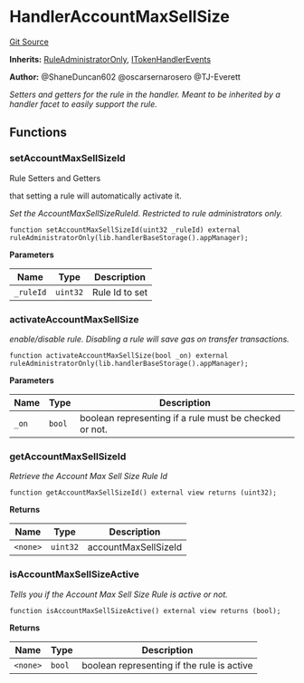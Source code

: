 # HandlerAccountMaxSellSize
[Git Source](https://github.com/thrackle-io/tron/blob/a1ed7a1196c8d6c5b62fc72c2a02c192f6b90700/src/client/token/handler/ruleContracts/HandlerAccountMaxSellSize.sol)

**Inherits:**
[RuleAdministratorOnly](/src/protocol/economic/RuleAdministratorOnly.sol/contract.RuleAdministratorOnly.md), [ITokenHandlerEvents](/src/common/IEvents.sol/interface.ITokenHandlerEvents.md)

**Author:**
@ShaneDuncan602 @oscarsernarosero @TJ-Everett

*Setters and getters for the rule in the handler. Meant to be inherited by a handler
facet to easily support the rule.*


## Functions
### setAccountMaxSellSizeId

Rule Setters and Getters

that setting a rule will automatically activate it.

*Set the AccountMaxSellSizeRuleId. Restricted to rule administrators only.*


```solidity
function setAccountMaxSellSizeId(uint32 _ruleId) external ruleAdministratorOnly(lib.handlerBaseStorage().appManager);
```
**Parameters**

|Name|Type|Description|
|----|----|-----------|
|`_ruleId`|`uint32`|Rule Id to set|


### activateAccountMaxSellSize

*enable/disable rule. Disabling a rule will save gas on transfer transactions.*


```solidity
function activateAccountMaxSellSize(bool _on) external ruleAdministratorOnly(lib.handlerBaseStorage().appManager);
```
**Parameters**

|Name|Type|Description|
|----|----|-----------|
|`_on`|`bool`|boolean representing if a rule must be checked or not.|


### getAccountMaxSellSizeId

*Retrieve the Account Max Sell Size Rule Id*


```solidity
function getAccountMaxSellSizeId() external view returns (uint32);
```
**Returns**

|Name|Type|Description|
|----|----|-----------|
|`<none>`|`uint32`|accountMaxSellSizeId|


### isAccountMaxSellSizeActive

*Tells you if the Account Max Sell Size Rule is active or not.*


```solidity
function isAccountMaxSellSizeActive() external view returns (bool);
```
**Returns**

|Name|Type|Description|
|----|----|-----------|
|`<none>`|`bool`|boolean representing if the rule is active|


